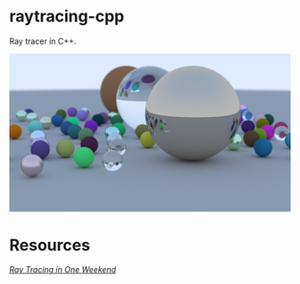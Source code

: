# raytracing-cpp
Ray tracer in C++.

![render](./image-class.png)

# Resources
[_Ray Tracing in One Weekend_](https://raytracing.github.io/books/RayTracingInOneWeekend.html)
